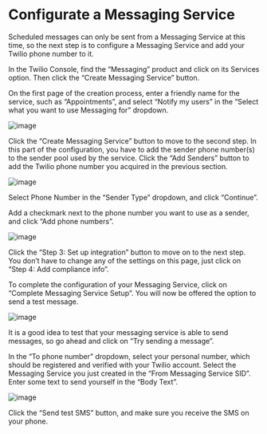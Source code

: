 # Configurate a Messaging Service

Scheduled messages can only be sent from a Messaging Service at this time, so the next step is to configure a Messaging Service and add your Twilio phone number to it.

In the Twilio Console, find the “Messaging” product and click on its Services option. Then click the “Create Messaging Service” button.

On the first page of the creation process, enter a friendly name for the service, such as “Appointments”, and select “Notify my users” in the “Select what you want to use Messaging for” dropdown.

![image](https://user-images.githubusercontent.com/86452055/152624306-95e1f66f-54f5-414f-a8ce-228bea43059b.png)

Click the “Create Messaging Service” button to move to the second step. In this part of the configuration, you have to add the sender phone number(s) to the sender pool used by the service. Click the “Add Senders” button to add the Twilio phone number you acquired in the previous section.

![image](https://user-images.githubusercontent.com/86452055/152624328-fba95586-2395-492f-b470-2379db1cca58.png)

Select Phone Number in the “Sender Type” dropdown, and click “Continue”.

Add a checkmark next to the phone number you want to use as a sender, and click “Add phone numbers”.

![image](https://user-images.githubusercontent.com/86452055/152624343-1be52565-20c8-4a2b-84bd-f608173ae936.png)

Click the “Step 3: Set up integration” button to move on to the next step. You don’t have to change any of the settings on this page, just click on “Step 4: Add compliance info”.

To complete the configuration of your Messaging Service, click on “Complete Messaging Service Setup”. You will now be offered the option to send a test message.

![image](https://user-images.githubusercontent.com/86452055/152624445-f481969e-0e7b-44d1-b9a7-1fd87ffbac54.png)

It is a good idea to test that your messaging service is able to send messages, so go ahead and click on “Try sending a message”.

In the “To phone number” dropdown, select your personal number, which should be registered and verified with your Twilio account. Select the Messaging Service you just created in the “From Messaging Service SID”. Enter some text to send yourself in the “Body Text”.

![image](https://user-images.githubusercontent.com/86452055/152624453-13c42363-d287-4e65-8363-752a0e1b411c.png)

Click the “Send test SMS” button, and make sure you receive the SMS on your phone.
